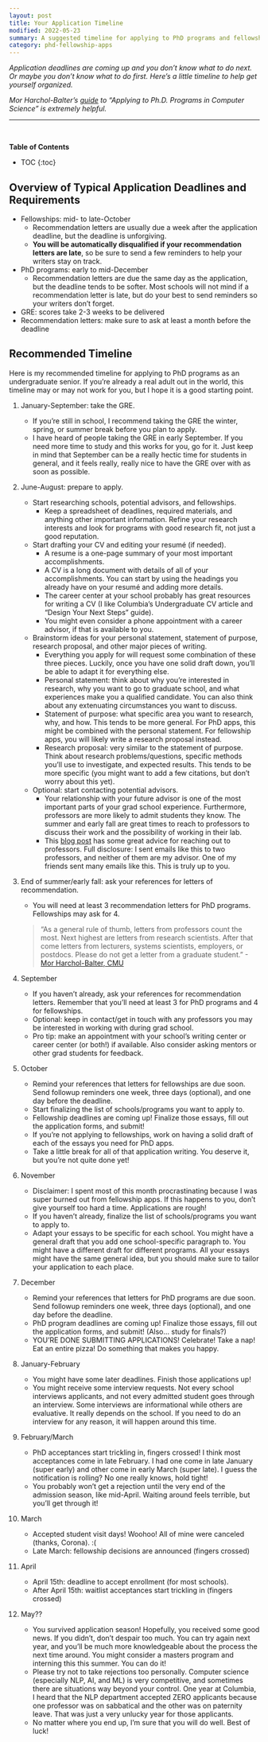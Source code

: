 ```yaml
---
layout: post
title: Your Application Timeline
modified: 2022-05-23
summary: A suggested timeline for applying to PhD programs and fellowships to help you get organized.
category: phd-fellowship-apps
---
```

*Application deadlines are coming up and you don’t know what to do next. Or maybe you don’t know what to do first. Here’s a little timeline to help get yourself organized.*

*Mor Harchol-Balter’s [guide](https://www.cs.cmu.edu/~harchol/gradschooltalk.pdf) to “Applying to Ph.D. Programs in Computer Science” is extremely helpful.*

<hr><br>

**Table of Contents**
- TOC
{:toc}

## Overview of Typical Application Deadlines and Requirements
- Fellowships: mid- to late-October
    - Recommendation letters are usually due a week after the application deadline, but the deadline is unforgiving.
    - **You will be automatically disqualified if your recommendation letters are late**, so be sure to send a few reminders to help your writers stay on track.
- PhD programs: early to mid-December
    - Recommendation letters are due the same day as the application, but the deadline tends to be softer. Most schools will not mind if a recommendation letter is late, but do your best to send reminders so your writers don’t forget.
- GRE: scores take 2-3 weeks to be delivered
- Recommendation letters: make sure to ask at least a month before the deadline

## Recommended Timeline
Here is my recommended timeline for applying to PhD programs as an undergraduate senior. If you’re already a real adult out in the world, this timeline may or may not work for you, but I hope it is a good starting point.

1. January-September: take the GRE.
    - If you’re still in school, I recommend taking the GRE the winter, spring, or summer break before you plan to apply.
    - I have heard of people taking the GRE in early September. If you need more time to study and this works for you, go for it. Just keep in mind that September can be a really hectic time for students in general, and it feels really, really nice to have the GRE over with as soon as possible.
1. June-August: prepare to apply.
    - Start researching schools, potential advisors, and fellowships.
        - Keep a spreadsheet of deadlines, required materials, and anything other important information. Refine your research interests and look for programs with good research fit, not just a good reputation.
    - Start drafting your CV and editing your resumé (if needed).
        - A resume is a one-page summary of your most important accomplishments.
        - A CV is a long document with details of all of your accomplishments. You can start by using the headings you already have on your resumé and adding more details.
        - The career center at your school probably has great resources for writing a CV (I like Columbia’s Undergraduate CV article and “Design Your Next Steps” guide).
        - You might even consider a phone appointment with a career advisor, if that is available to you.
    - Brainstorm ideas for your personal statement, statement of purpose, research proposal, and other major pieces of writing.
        - Everything you apply for will request some combination of these three pieces. Luckily, once you have one solid draft down, you’ll be able to adapt it for everything else.
        - Personal statement: think about why you’re interested in research, why you want to go to graduate school, and what experiences make you a qualified candidate. You can also think about any extenuating circumstances you want to discuss.
        - Statement of purpose: what specific area you want to research, why, and how. This tends to be more general. For PhD apps, this might be combined with the personal statement. For fellowship apps, you will likely write a research proposal instead.
        - Research proposal: very similar to the statement of purpose. Think about research problems/questions, specific methods you’ll use to investigate, and expected results. This tends to be more specific (you might want to add a few citations, but don’t worry about this yet).
    - Optional: start contacting potential advisors.
        - Your relationship with your future advisor is one of the most important parts of your grad school experience. Furthermore, professors are more likely to admit students they know. The summer and early fall are great times to reach to professors to discuss their work and the possibility of working in their lab.
        - This [blog post](https://uvasrg.github.io/prospective/) has some great advice for reaching out to professors. Full disclosure: I sent emails like this to two professors, and neither of them are my advisor. One of my friends sent many emails like this. This is truly up to you.
1. End of summer/early fall: ask your references for letters of recommendation.
    - You will need at least 3 recommendation letters for PhD programs. Fellowships may ask for 4.

    > “As a general rule of thumb, letters from professors count the most. Next highest are letters from research scientists. After that come letters from lecturers, systems scientists, employers, or postdocs. Please do not get a letter from a graduate student.” -[Mor Harchol-Balter, CMU](https://www.cs.cmu.edu/~harchol/gradschooltalk.pdf)
1. September
    - If you haven’t already, ask your references for recommendation letters. Remember that you’ll need at least 3 for PhD programs and 4 for fellowships.
    - Optional: keep in contact/get in touch with any professors you may be interested in working with during grad school.
    - Pro tip: make an appointment with your school’s writing center or career center (or both!) if available. Also consider asking mentors or other grad students for feedback.
1. October
    - Remind your references that letters for fellowships are due soon. Send followup reminders one week, three days (optional), and one day before the deadline.
    - Start finalizing the list of schools/programs you want to apply to.
    - Fellowship deadlines are coming up! Finalize those essays, fill out the application forms, and submit!
    - If you’re not applying to fellowships, work on having a solid draft of each of the essays you need for PhD apps.
    - Take a little break for all of that application writing. You deserve it, but you’re not quite done yet!
1. November
    - Disclaimer: I spent most of this month procrastinating because I was super burned out from fellowship apps. If this happens to you, don’t give yourself too hard a time. Applications are rough!
    - If you haven’t already, finalize the list of schools/programs you want to apply to.
    - Adapt your essays to be specific for each school. You might have a general draft that you add one school-specific paragraph to. You might have a different draft for different programs. All your essays might have the same general idea, but you should make sure to tailor your application to each place.
1. December
    - Remind your references that letters for PhD programs are due soon. Send followup reminders one week, three days (optional), and one day before the deadline.
    - PhD program deadlines are coming up! Finalize those essays, fill out the application forms, and submit! (Also… study for finals?)
    - YOU’RE DONE SUBMITTING APPLICATIONS! Celebrate! Take a nap! Eat an entire pizza! Do something that makes you happy.
1. January-February
    - You might have some later deadlines. Finish those applications up!
    - You might receive some interview requests. Not every school interviews applicants, and not every admitted student goes through an interview. Some interviews are informational while others are evaluative. It really depends on the school. If you need to do an interview for any reason, it will happen around this time.
1. February/March
    - PhD acceptances start trickling in, fingers crossed! I think most acceptances come in late February. I had one come in late January (super early) and other come in early March (super late). I guess the notification is rolling? No one really knows, hold tight!
    - You probably won’t get a rejection until the very end of the admission season, like mid-April. Waiting around feels terrible, but you’ll get through it!
1. March
    - Accepted student visit days! Woohoo! All of mine were canceled (thanks, Corona). :(
    - Late March: fellowship decisions are announced (fingers crossed)
1. April
    - April 15th: deadline to accept enrollment (for most schools).
    - After April 15th: waitlist acceptances start trickling in (fingers crossed)
1. May??
    - You survived application season! Hopefully, you received some good news. If you didn’t, don’t despair too much. You can try again next year, and you’ll be much more knowledgeable about the process the next time around. You might consider a masters program and interning this this summer. You can do it!
    - Please try not to take rejections too personally. Computer science (especially NLP, AI, and ML) is very competitive, and sometimes there are situations way beyond your control. One year at Columbia, I heard that the NLP department accepted ZERO applicants because one professor was on sabbatical and the other was on paternity leave. That was just a very unlucky year for those applicants.
    - No matter where you end up, I’m sure that you will do well. Best of luck!